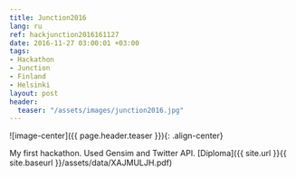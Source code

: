 ```yaml
---
title: Junction2016
lang: ru
ref: hackjunction2016161127
date: 2016-11-27 03:00:01 +03:00
tags:
- Hackathon
- Junction
- Finland
- Helsinki
layout: post
header:
  teaser: "/assets/images/junction2016.jpg"
---
```


![image-center]({{ page.header.teaser }}){: .align-center}

My first hackathon. Used Gensim and Twitter API. [Diploma]({{ site.url }}{{ site.baseurl }}/assets/data/XAJMULJH.pdf)
